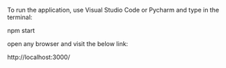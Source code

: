 To run the application, use Visual Studio Code or Pycharm and type in the terminal:

npm start

open any browser and visit the below link:

http://localhost:3000/
